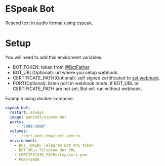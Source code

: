 ESpeak Bot
=========
Resend text in audio format using espeak.


Setup
=====

You will need to add this enviroment variables:
* BOT_TOKEN: token from [@BotFather](https://telegram.me/BotFather).
* BOT_URL(Optional): url where you setup webhook.
* CERTIFICATE_PATH(Optional): self signed certificated to [set webhook](https://core.telegram.org/bots/api#setwebhook).
* PORT(Optional): listen port in webhook mode.
If BOT_URL or CERTIFICATE_PATH are not set, Bot will run without webhook.

Example using docker-compose:
```yml
espeak-bot:
  restart: always
  image: pando85/espeak-bot
  ports:
     - "5000:5000"
  volumes:
    - ./cert.pem:/tmp/cert.pem:ro
  environment:
    - BOT_TOKEN= Telegram Bot API token
    - BOT_URL= Telegram Bot URL
    - CERTIFICATE_PATH=/tmp/cert.pem
    - PORT=5000
```